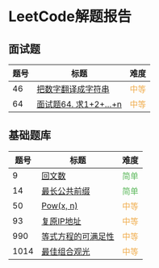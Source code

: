 # LeetCode解题报告
## 面试题

| 题号 | 标题 | 难度 |
| --- | ---- | ---- |
| 46  |[把数字翻译成字符串](/leetcode/m46.md) | <span style="color:#f0ad4e">中等</span> |
| 64  |[面试题64. 求1+2+…+n](/leetcode/m64.md) | <span style="color:#f0ad4e">中等</span> |

## 基础题库

| 题号 | 标题 | 难度 |
| --- | ---- | ---- |
| 9 | [回文数](/leetcode/9.md) | <span style="color:#5cb85c">简单</span> |
| 14 | [最长公共前缀](/leetcode/14.md) | <span style="color:#5cb85c">简单</span>
| 50 | [Pow(x, n)](/leetcode/50.md) | <span style="color:#f0ad4e">中等</span> |
| 93 | [复原IP地址](/leetcode/93.md) | <span style="color:#f0ad4e">中等</span> |
| 990 | [等式方程的可满足性](/leetcode/990.md)| <span style="color:#f0ad4e">中等</span> |
| 1014 | [最佳组合观光](/leetcode/1014.md)| <span style="color:#f0ad4e">中等</span> |
